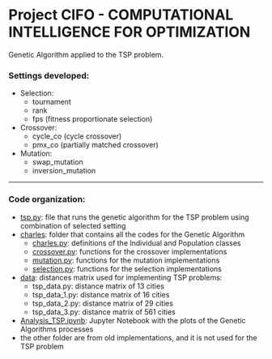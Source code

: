 # Project CIFO - COMPUTATIONAL INTELLIGENCE FOR OPTIMIZATION

Genetic Algorithm applied to the TSP problem.<br>
### Settings developed:
- Selection:
  - tournament
  - rank
  - fps (fitness proportionate selection)
- Crossover:
  - cycle_co (cycle crossover)
  - pmx_co (partially matched crossover)
- Mutation:
  - swap_mutation
  - inversion_mutation

___

### Code organization:
- [tsp.py](https://github.com/anabeatrizfig/Comp_Intelligence_Optimization/blob/main/tsp.py): file that runs the genetic algorithm for the TSP problem using combination of selected setting
- [charles](https://github.com/anabeatrizfig/Comp_Intelligence_Optimization/tree/main/charles): folder that contains all the codes for the Genetic Algorithm 
  - [charles.py](https://github.com/anabeatrizfig/Comp_Intelligence_Optimization/blob/main/charles/charles.py): definitions of the Individual and Population classes
  - [crossover.py](https://github.com/anabeatrizfig/Comp_Intelligence_Optimization/blob/main/charles/crossover.py): functions for the crossover implementations
  - [mutation.py](https://github.com/anabeatrizfig/Comp_Intelligence_Optimization/blob/main/charles/mutation.py): functions for the mutation implementations
  - [selection.py](https://github.com/anabeatrizfig/Comp_Intelligence_Optimization/blob/main/charles/selection.py): functions for the selection implementations
- [data](https://github.com/anabeatrizfig/Comp_Intelligence_Optimization/tree/main/data): distances matrix used for implementing TSP problems:
  - tsp_data.py: distance matrix of 13 cities
  - tsp_data_1.py: distance matrix of 16 cities
  - tsp_data_2.py: distance matrix of 29 cities
  - tsp_data_3.py: distance matrix of 561 cities
- [Analysis_TSP.ipynb](https://github.com/anabeatrizfig/Comp_Intelligence_Optimization/blob/main/Analysis_TSP.ipynb): Jupyter Notebook with the plots of the Genetic Algorithms processes
- the other folder are from old implementations, and it is not used for the TSP problem
